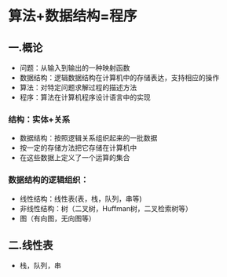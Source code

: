 # 算法+数据结构=程序
## 一.概论
 * 问题：从输入到输出的一种映射函数
 * 数据结构：逻辑数据结构在计算机中的存储表达，支持相应的操作
 * 算法：对特定问题求解过程的描述方法
 * 程序：算法在计算机程序设计语言中的实现 

### 结构：实体+关系
 * 数据结构：按照逻辑关系组织起来的一批数据
 * 按一定的存储方法把它存储在计算机中
 * 在这些数据上定义了一个运算的集合

### 数据结构的逻辑组织：
 * 线性结构：线性表(表，栈，队列，串等)
 * 非线性结构：树（二叉树，Huffman树，二叉检索树等）
 * 图（有向图，无向图等）
## 二.线性表
 * 栈，队列，串




















